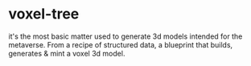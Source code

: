 # voxel-tree
it's the most basic matter used to generate 3d models intended for the metaverse. 
From a recipe of structured data, a blueprint that builds, generates &amp; mint a voxel 3d model.
